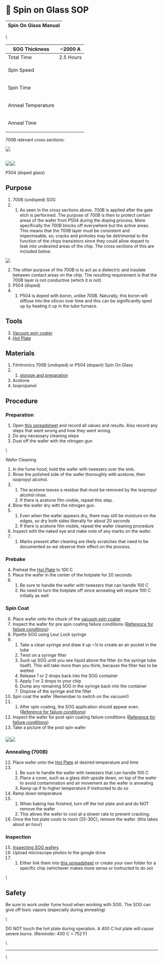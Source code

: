 # 🥞 Spin on Glass SOP

| Spin On Glass Manual |
| -------------------- |

\


| SOG Thickness      | \~2000 A    |
| ------------------ | ----------- |
| Total Time         | 2.5 Hours   |
| Spin Speed         | <p><br></p> |
| Spin Time          | <p><br></p> |
| Anneal Temperature | <p><br></p> |
| Anneal Time        | <p><br></p> |

700B relevant cross sections:

![](https://lh6.googleusercontent.com/kih1uet7T2kAAt-Mqjskga35fD4MllY0N5Xtdq5XI5cYegD8ePmGcnOGsoWKpBavpfj16sSGOl6Qg9fkjPQ0SpsySn\_cnt4kMX99ra7ELFKQIjBDoNKloyG6wONAThjyadGVuULsLyvMsQNrGnsO-hY)

\
![](https://lh6.googleusercontent.com/lwBhEgFTuxMuVOHZr6\_XN-NzP2ZhOXO\_s\_zs4xU0WTiyL8TKdJOSpG\_dNfcv3c6FQYIgquyE-Q3HRcEGL1yONUCssn\_BTNlRvLUHhcaausHPpOjfhYuA1\_wZzN68ouAV-ZWugTxweMs9OP3tQXpEVKk)![](https://lh5.googleusercontent.com/sSmTBI6hfuWK0Hkw28w\_2Lw7eaaKyC80Y\_PblmsfhcrIgHak-QMgb8rxmhZXAKIOY5f4Oi2NdP0e5fDYhZvqVl1-c82ZtAWNjhJEQi5p-U7njzUO3MdqrnqwppTtNvQv6tOHzqhhL6M5EY8PvQY7OJs)

P504 (doped glass)

## Purpose

1. 700B (undoped) SOG
2.
   1. As seen in the cross sections above. 700B is applied after the gate etch is performed. The purpose of 700B is then to protect certain areas of the wafer from P504 during the doping process. More specifically the 700B blocks off everywhere but the active areas. This means that the 700B layer must be consistent and impermeable, so, cracks and pinholes may be detrimental to the function of the chips transistors since they could allow dopant to leak into undesired areas of the chip. The cross sections of this are included below.

![](https://lh3.googleusercontent.com/mv6HAXtlUqH6EawcdYnrPIqupeaFxToTpSqpxjcf8sc9A6PDrBTgIhbIUTmLdMhhlnv2smCCLukoraZ6BB\_tkkughBq3yd\_rdtCl4Nt2S2GwX95S5qt3XwQtbjXsvfvjB668oy3ifjkn5H\_nzULt1Q)

2. The other purpose of the 700B is to act as a dielectric and insulate between contact areas on the chip. The resulting requirement is that the 700B layer is not conductive (which it is not)
3. P504 (doped)
4.
   1. P504 is doped with boron, unlike 700B. Naturally, this boron will diffuse into the silicon over time and this can be significantly sped up by heating it up in the tube furnace.&#x20;

## Tools

3. [Vacuum spin coater](https://docs.google.com/document/d/1xl2Znqv970THWs4tepz\_Cetx3j9r2hTCr4MdhxKwyDc/edit?usp=sharing)
4. [Hot Plate](https://docs.google.com/document/d/14IZRb\_CLO6zwDDNvO9dSkzYD5jisfbr-6na2exCk-T0/edit?usp=sharing)

## Materials

1. Filmtronics 700B (undoped) or P504 (dopant) Spin On Glass
2.
   1. [storage and preparation](https://docs.google.com/document/d/1ZDfl5ehhsNCeg0cILxAQ3DSgg35inCzpQYTM5T-Tpig/edit?usp=sharing)
3. Acetone
4. Isopropanol

## Procedure

### Preparation

1. Open [this spreadsheet](https://docs.google.com/spreadsheets/d/16RCDKUIi40yrM9UH7k1RGnfHmALMW1aAkPhzuUAF6Tc/edit?usp=sharing) and record all values and results. Also record any steps that went wrong and how they went wrong.&#x20;
2. Do any necessary cleaning steps
3. Dust off the wafer with the nitrogen gun

\


Wafer Cleaning

1. In the fume hood, hold the wafer with tweezers over the sink.
2. Rinse the polished side of the wafer thoroughly with acetone, then isopropyl alcohol.
3.
   1. The acetone leaves a residue that must be removed by the isopropyl alcohol rinse.
   2. If there is acetone film visible, repeat this step.
4. Blow the wafer dry with the nitrogen gun.
5.
   1. Even when the wafer appears dry, there may still be moisture on the edges, so dry both sides liberally for about 20 seconds
   2. If there is acetone film visible, repeat the wafer cleaning procedure
6. Inspect with the naked eye and make note of any marks on the wafer.
7.
   1. Marks present after cleaning are likely scratches that need to be documented so we observe their effect on the process.

### Prebake

4. Preheat the [Hot Plate](https://docs.google.com/document/d/14IZRb\_CLO6zwDDNvO9dSkzYD5jisfbr-6na2exCk-T0/edit?usp=sharing) to 100 C
5. Place the wafer in the center of the hotplate for 20 seconds
6.
   1. Be sure to handle the wafer with tweezers that can handle 100 C
   2. No need to turn the hotplate off since annealing will require 100 C initially as well

### Spin Coat

6. Place wafer onto the chuck of the [vacuum spin coater](https://docs.google.com/document/d/1xl2Znqv970THWs4tepz\_Cetx3j9r2hTCr4MdhxKwyDc/edit?usp=sharing)
7. Inspect the wafer for pre spin coating failure conditions ([Reference for failure conditions](https://docs.google.com/document/d/1PGFy6Bar8kD9Lnka1koOhkTMzc6LxXHq-yRzDwc0J-I/edit?usp=sharing))
8. Pipette SOG using Leur Lock syringe
9.
   1. Take a clean syringe and draw it up \~¼ to create an air pocket in the tube
   2. Twist on a syringe filter
   3. Suck up SOG until you see liquid above the filter (in the syringe tube itself). This will take more than you think, because the filter has to be wetted
   4. Release 1 or 2 drops back into the SOG container
   5. Apply 1 or 2 drops to your chip
   6. Dump any remaining SOG in the syringe back into the container
   7. Dispose of the syringe and the filter
10. Spin coat the wafer (Remember to switch on the vacuum!)
11.
    1. After spin coating, the SOG application should appear even. ([Reference for failure conditions](https://docs.google.com/document/d/1PGFy6Bar8kD9Lnka1koOhkTMzc6LxXHq-yRzDwc0J-I/edit?usp=sharing))
12. Inspect the wafer for post spin coating failure conditions ([Reference for failure conditions](https://docs.google.com/document/d/1PGFy6Bar8kD9Lnka1koOhkTMzc6LxXHq-yRzDwc0J-I/edit?usp=sharing))
13. Take a picture of the post spin wafer

### ![](https://lh4.googleusercontent.com/4Ze7i5GPpmCDYI7aWq1580wodj3FLuTmzr5LFTFVKZZEH8wd3g3ZxrQDQnnKdB-IUx0fghg02me3XZP0K3uWaphXByDInh0R2B2zF9XwXxF4DsD2VuaxtlDmqD6MGCHN5h-SGkmNsc\_S5fNYML\_nlP4)![](https://lh6.googleusercontent.com/RT5HwEkmavaU19ulqmj9jaGKk7\_BrJwYQV73joK\_IWuo4s4lSiIjBKK0NuTwKOjWpMett8jFdsAquYMG\_DuvQ5Frj3jaCpMDT18Wev8pEJMBRENax5Zr5OsLYgqIhAI8IYR52UMHoDg1ugVve1Ms1j8)

### Annealing (700B)

12. Place wafer onto the [Hot Plate](https://docs.google.com/document/d/14IZRb\_CLO6zwDDNvO9dSkzYD5jisfbr-6na2exCk-T0/edit?usp=sharing) at desired temperature and time
13.
    1. Be sure to handle the wafer with tweezers that can handle 100 C
    2. Place a cover, such as a glass dish upside down, on top of the wafer to avoid contamination and air movement as the wafer is annealing
    3. Ramp up if to higher temperature if instructed to do so
14. Ramp down temperature
15.
    1. When baking has finished, turn off the hot plate and and do NOT remove the wafer
    2. This allows the wafer to cool at a slower rate to prevent cracking.
16. Once the hot plate cools to room (25-30C), remove the wafer. (this takes about an hour)

### Inspection

15. [Inspecting SOG wafers](https://docs.google.com/document/d/1\_ooYkyV0m09i5Vt-Nj7p-poasi7RSbHCJUnWa4\_Qd\_A/edit?usp=sharing)
16. Upload microscope photos to the google drive&#x20;
17.
    1. Either link them into [this spreadsheet](https://docs.google.com/spreadsheets/d/16RCDKUIi40yrM9UH7k1RGnfHmALMW1aAkPhzuUAF6Tc/edit?usp=sharing) or create your own folder for a specific chip (whichever makes more sense or instructed to do so)

\


## Safety

Be sure to work under fume hood when working with SOG. The SOG can give off toxic vapors (especially during annealing)

\


DO NOT touch the hot plate during operation. A 400 C hot plate will cause severe burns. (Reminder: 400 C = 752 F)

\


***

\

